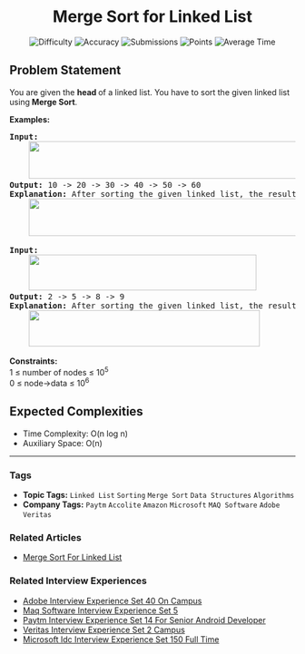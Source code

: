 <h1 align="center">Merge Sort for Linked List</h1>

<p align="center">
  <img alt="Difficulty" title="Difficulty" src="https://custom-icon-badges.demolab.com/badge/Difficulty: Medium-1F222E?style=for-the-badge&logoColor=white&logo=fire"/>
  <img alt="Accuracy" title="Accuracy" src="https://custom-icon-badges.demolab.com/badge/Accuracy: 74.76%25-1F222E?style=for-the-badge&logoColor=white&logo=target"/>
  <img alt="Submissions" title="Submissions" src="https://custom-icon-badges.demolab.com/badge/Submissions: 83K+-1F222E?style=for-the-badge&logoColor=white&logo=repo"/>
  <img alt="Points" title="Points" src="https://custom-icon-badges.demolab.com/badge/Points: 4-1F222E?style=for-the-badge&logoColor=white&logo=award"/>
  <img alt="Average Time" title="Average Time" src="https://custom-icon-badges.demolab.com/badge/Average%20Time: 30m-1F222E?style=for-the-badge&logoColor=white&logo=clock"/>
</p>

## Problem Statement

You are given the <b>head </b>of a linked list. You have to sort the given linked list using<b> Merge Sort</b>.

<b>Examples:</b>

<pre><b>Input:</b><br>    <img src="https://media.geeksforgeeks.org/img-practice/prod/addEditProblem/908586/Web/Other/blobid0_1756114630.jpg" alt="" title="" width="556" height="66"/><br><b>Output: </b>10 -> 20 -> 30 -> 40 -> 50 -> 60<br><b>Explanation: </b>After sorting the given linked list, the resultant list will be:<br>    <img src="https://media.geeksforgeeks.org/img-practice/prod/addEditProblem/908586/Web/Other/blobid1_1756114636.jpg" alt="" title="" width="557" height="66"/></pre>

<pre><b>Input:</b><br>    <img src="https://media.geeksforgeeks.org/img-practice/prod/addEditProblem/908586/Web/Other/blobid2_1756114643.jpg" alt="" title="" width="401" height="63"/><br><b>Output: </b>2<b> </b>-> 5 -> 8 -> 9<br><b>Explanation: </b>After sorting the given linked list, the resultant list will be:<br>    <img src="https://media.geeksforgeeks.org/img-practice/prod/addEditProblem/908586/Web/Other/blobid3_1756114660.jpg" alt="" title="" width="407" height="64"/></pre>

<b>Constraints:</b><br>1 ≤ number of nodes ≤ 10<sup>5<br></sup>0 ≤ node->data ≤ 10<sup>6</sup>

## Expected Complexities
- Time Complexity: O(n log n)
- Auxiliary Space: O(n)

<hr>

### Tags
- **Topic Tags:** `Linked List` `Sorting` `Merge Sort` `Data Structures` `Algorithms`
- **Company Tags:** `Paytm` `Accolite` `Amazon` `Microsoft` `MAQ Software` `Adobe` `Veritas`

### Related Articles
- [Merge Sort For Linked List](https://www.geeksforgeeks.org/merge-sort-for-linked-list/)

### Related Interview Experiences
- [Adobe Interview Experience Set 40 On Campus](https://www.geeksforgeeks.org/adobe-interview-experience-set-40-on-campus/)
- [Maq Software Interview Experience Set 5](https://www.geeksforgeeks.org/maq-software-interview-experience-set-5/)
- [Paytm Interview Experience Set 14 For Senior Android Developer](https://www.geeksforgeeks.org/paytm-interview-experience-set-14-for-senior-android-developer/)
- [Veritas Interview Experience Set 2 Campus](https://www.geeksforgeeks.org/veritas-interview-experience-set-2-campus/)
- [Microsoft Idc Interview Experience Set 150 Full Time](httpss://www.geeksforgeeks.org/microsoft-idc-interview-experience-set-150-full-time/)
